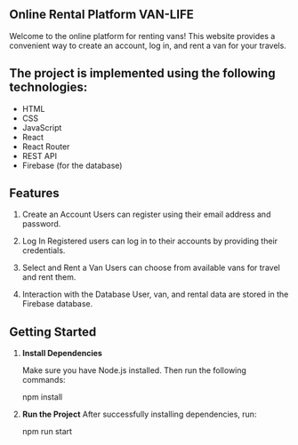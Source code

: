 ## Online Rental Platform VAN-LIFE

Welcome to the online platform for renting vans!
This website provides a convenient way to create an account,
log in, and rent a van for your travels.

## The project is implemented using the following technologies:

-   HTML
-   CSS
-   JavaScript
-   React
-   React Router
-   REST API
-   Firebase (for the database)

## Features

1. Create an Account
   Users can register using their email address and password.

2. Log In
   Registered users can log in to their accounts by providing their credentials.

3. Select and Rent a Van
   Users can choose from available vans for travel and rent them.

4. Interaction with the Database
   User, van, and rental data are stored in the Firebase database.

## Getting Started

1. **Install Dependencies**

    Make sure you have Node.js installed. Then run the following commands:

    npm install

2. **Run the Project**
   After successfully installing dependencies, run:

    npm run start
